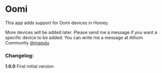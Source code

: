 # Oomi

This app adds support for Oomi devices in Homey.

More devices will be added later. Please send me a message if you want a specific device to be added.
You can write me a message at Athom Community [@mapulu](https://community.athom.com/new-message?username=mapulu&title=Oomi-App&body=) 


### Changelog:
**1.0.0**
First initial version
